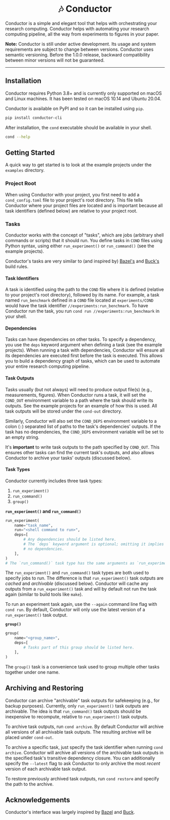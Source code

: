 <h1 style="text-align: center;">🎶 Conductor</h1>

Conductor is a simple and elegant tool that helps with orchestrating your
research computing. Conductor helps with automating your research computing
pipeline, all the way from experiments to figures in your paper.

**Note:** Conductor is still under active development. Its usage and system
requirements are subject to change between versions. Conductor uses semantic
versioning. Before the 1.0.0 release, backward compatibility between minor
versions will not be guaranteed.

------------------------------------------------------------------------------

## Installation
Conductor requires Python 3.8+ and is currently only supported on macOS and
Linux machines. It has been tested on macOS 10.14 and Ubuntu 20.04.

Conductor is available on PyPI and so it can be installed using `pip`.
```bash
pip install conductor-cli
```

After installation, the `cond` executable should be available in your shell.
```bash
cond --help
```

## Getting Started
A quick way to get started is to look at the example projects under the
`examples` directory.

### Project Root
When using Conductor with your project, you first need to add a
`cond_config.toml` file to your project's root directory. This file tells
Conductor where your project files are located and is important because all
task identifiers (defined below) are relative to your project root.

### Tasks
Conductor works with the concept of "tasks", which are jobs (arbitrary shell
commands or scripts) that it should run. You define tasks in `COND` files
using Python syntax, using either `run_experiment()` or `run_command()` (see
the example projects).

Conductor's tasks are very similar to (and inspired by)
[Bazel's](https://bazel.build) and [Buck's](https://buck.build) build rules.

#### Task Identifiers
A task is identified using the path to the `COND` file where it is defined
(relative to your project's root directory), followed by its name. For
example, a task named `run_benchmark` defined in a `COND` file located at
`experiments/COND` would have the task identifier `//experiments:run_benchmark`.
To have Conductor run the task, you run `cond run
//experiments:run_benchmark` in your shell.

#### Dependencies
Tasks can have dependencies on other tasks. To specify a dependency, you use
the `deps` keyword argument when defining a task (see the example projects).
When running a task with dependencies, Conductor will ensure all its
dependencies are executed first before the task is executed. This allows you
to build a dependency graph of tasks, which can be used to automate your
entire research computing pipeline.

#### Task Outputs
Tasks usually (but not always) will need to produce output file(s) (e.g.,
measurements, figures). When Conductor runs a task, it will set the
`COND_OUT` environment variable to a path where the task should write its
outputs. See the example projects for an example of how this is used. All
task outputs will be stored under the `cond-out` directory.

Similarly, Conductor will also set the `COND_DEPS` environment variable to a
colon (`:`) separated list of paths to the task's dependencies' outputs. If
the task has no dependencies, the `COND_DEPS` environment variable will be
set to an empty string.

It's **important** to write task outputs to the path specified by `COND_OUT`.
This ensures other tasks can find the current task's outputs, and also allows
Conductor to archive your tasks' outputs (discussed below).

#### Task Types
Conductor currently includes three task types:
1. `run_experiment()`
2. `run_command()`
3. `group()`

**`run_experiment()` and `run_command()`**
```python
run_experiment(
    name="task_name",
    run="<shell command to run>",
    deps=[
        # Any dependencies should be listed here.
        # The `deps` keyword argument is optional; omitting it implies having
        # no dependencies.
    ],
)
# The `run_command()` task type has the same arguments as `run_experiment()`.
```
The `run_experiment()` and `run_command()` task types are both used to
specify jobs to run. The difference is that `run_experiment()` task outputs
are *cached* and *archivable* (discussed below). Conductor will cache any
outputs from a `run_experiment()` task and will by default not run the task
again (similar to build tools like `make`).

To run an experiment task again, use the `--again` command line flag with
`cond run`. By default, Conductor will only use the latest version of a
`run_experiment()` task output.

**`group()`**
```python
group(
    name="<group_name>",
    deps=[
        # Tasks part of this group should be listed here.
    ],
)
```
The `group()` task is a convenience task used to group multiple other tasks
together under one name.


## Archiving and Restoring
Conductor can archive "archivable" task outputs for safekeeping (e.g., for
backup purposes). Currently, only `run_experiment()` task outputs are
archivable. The idea is that `run_command()` task outputs should be
inexpensive to recompute, relative to `run_experiment()` task outputs.

To archive task outputs, run `cond archive`. By default Conductor will
archive all versions of all archivable task outputs. The resulting archive
will be placed under `cond-out`.

To archive a specific task, just specify the task identifier when running
`cond archive`. Conductor will archive all versions of the archivable task
outputs in the specified task's transitive dependency closure. You can
additionally specify the `--latest` flag to ask Conductor to only archive the
most *recent* version of each archivable task output.

To restore previously archived task outputs, run `cond restore` and specify
the path to the archive.


## Acknowledgements
Conductor's interface was largely inspired by [Bazel](https://bazel.build)
and [Buck](https://buck.build).

